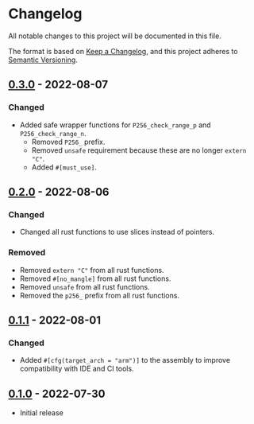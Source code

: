 # Changelog
All notable changes to this project will be documented in this file.

The format is based on [Keep a Changelog](https://keepachangelog.com/en/1.0.0/),
and this project adheres to [Semantic Versioning](https://semver.org/spec/v2.0.0.html).

## [0.3.0] - 2022-08-07
### Changed
- Added safe wrapper functions for `P256_check_range_p` and `P256_check_range_n`.
  - Removed `P256_` prefix.
  - Removed `unsafe` requirement because these are no longer `extern "C"`.
  - Added `#[must_use]`.

## [0.2.0] - 2022-08-06
### Changed
- Changed all rust functions to use slices instead of pointers.

### Removed
- Removed `extern "C"` from all rust functions.
- Removed `#[no_mangle]` from all rust functions.
- Removed `unsafe` from all rust functions.
- Removed the `p256_` prefix from all rust functions.

## [0.1.1] - 2022-08-01
### Changed
- Added `#[cfg(target_arch = "arm")]` to the assembly to improve compatibility with IDE and CI tools.

## [0.1.0] - 2022-07-30
- Initial release

[Unreleased]: https://github.com/newAM/p256-cm4/compare/v0.3.0...HEAD
[0.3.0]: https://github.com/newAM/p256-cm4/compare/v0.2.0...v0.3.0
[0.2.0]: https://github.com/newAM/p256-cm4/compare/v0.1.1...v0.2.0
[0.1.1]: https://github.com/newAM/p256-cm4/compare/v0.1.0...v0.1.1
[0.1.0]: https://github.com/newAM/p256-cm4/releases/tag/v0.1.0
